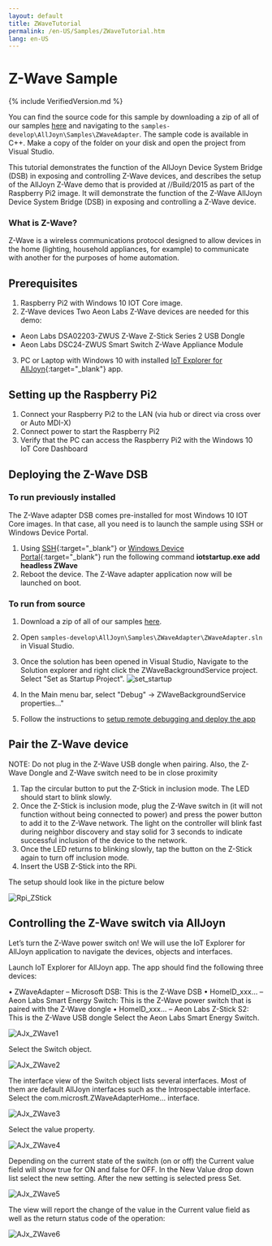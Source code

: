 ```yaml
---
layout: default
title: ZWaveTutorial
permalink: /en-US/Samples/ZWaveTutorial.htm
lang: en-US
---
```


# Z-Wave Sample

{% include VerifiedVersion.md %}

You can find the source code for this sample by downloading a zip of all of our samples [here](https://github.com/ms-iot/samples/archive/develop.zip) and navigating to the `samples-develop\AllJoyn\Samples\ZWaveAdapter`.  The sample code is available in C++. Make a copy of the folder on your disk and open the project from Visual Studio.

This tutorial demonstrates the function of the AllJoyn Device System Bridge (DSB) in exposing and controlling Z-Wave devices, and describes the setup of the AllJoyn Z-Wave demo that is provided at //Build/2015 as part of the Raspberry Pi2 image. It will demonstrate the function of the Z-Wave AllJoyn Device System Bridge (DSB) in exposing and controlling a Z-Wave device.

### What is Z-Wave?

Z-Wave is a wireless communications protocol designed to allow devices in the home (lighting, household appliances, for example) to communicate with another for the purposes of home automation.

## Prerequisites

1. Raspberry Pi2 with Windows 10 IOT Core image.
2. <a name="AllJoyn_Z_Wave"></a>Z-Wave devices  Two Aeon Labs Z-Wave devices are needed for this demo:
  * Aeon Labs DSA02203-ZWUS Z-Wave Z-Stick Series 2 USB Dongle
  * Aeon Labs DSC24-ZWUS Smart Switch Z-Wave Appliance Module
3. PC or Laptop with Windows 10 with installed [IoT Explorer for AllJoyn]({{site.baseurl}}/en-US/win10/AllJoyn.htm#AllJoynExplorer){:target="_blank"} app.


## Setting up the Raspberry Pi2

1. Connect your Raspberry Pi2 to the LAN (via hub or direct via cross over or Auto MDI-X)
2. Connect power to start the Raspberry Pi2
3. Verify that the PC can access the Raspberry Pi2 with the Windows 10 IoT Core Dashboard

## Deploying the Z-Wave DSB

### To run previously installed

The Z-Wave adapter DSB comes pre-installed for most Windows 10 IOT Core images. In that case, all you need is to launch the sample using SSH or Windows Device Portal. 

1. Using [SSH]({{site.baseurl}}/en-US/Samples/SSH.htm){:target="_blank"} or [Windows Device Portal]({{site.baseurl}}/en-US/win10/tools/DevicePortal.htm){:target="_blank"} run the following command
   **iotstartup.exe add headless ZWave**
2. Reboot the device. The Z-Wave adapter application now will be launched on boot.

### To run from source
1. Download a zip of all of our samples [here](https://github.com/ms-iot/samples/archive/develop.zip).
2. Open `samples-develop\AllJoyn\Samples\ZWaveAdapter\ZWaveAdapter.sln` in Visual Studio.
3. Once the solution has been opened in Visual Studio, Navigate to the Solution explorer and right click the ZWaveBackgroundService project. Select "Set as Startup Project". ![set_startup]({{site.baseurl}}/Resources/images/AllJoyn/startup_proj.png)

4.  In the Main menu bar, select "Debug" -> ZWaveBackgroundService properties…"
5.  Follow the instructions to [setup remote debugging and deploy the app]({{site.baseurl}}/{{page.lang}}/win10/AppDeployment.htm#cpp)

## Pair the Z-Wave device

NOTE: Do not plug in the Z-Wave USB dongle when pairing. Also, the Z-Wave Dongle and Z-Wave switch need to be in close proximity
1. Tap the circular button to put the Z-Stick in inclusion mode.  The LED should start to blink slowly.
2. Once the Z-Stick is inclusion mode, plug the Z-Wave switch in (it will not function without being connected to power) and press the power button to add it to the Z-Wave network.  The light on  the controller will blink fast during neighbor discovery and stay solid for 3 seconds to indicate successful inclusion of the device to the network.
3. Once the LED returns to blinking slowly, tap the button on the Z-Stick again to turn off inclusion mode.
4. Insert the USB Z-Stick into the RPi.

The setup should look like in the picture below

![Rpi_ZStick]({{site.baseurl}}/Resources/images/AllJoyn/ZStick_RPi.png)

## Controlling the Z-Wave switch via AllJoyn

Let’s turn the Z-Wave power switch on! We will use the IoT Explorer for AllJoyn application to navigate the devices, objects and interfaces.

Launch IoT Explorer for AllJoyn app. The app should find the following three devices:

• ZWaveAdapter  – Microsoft DSB: This is the Z-Wave DSB
• HomeID_xxx…  – Aeon Labs Smart Energy Switch: This is the Z-Wave power switch that is paired with the Z-Wave dongle
• HomeID_xxx…  – Aeon Labs Z-Stick S2: This is the Z-Wave USB dongle  Select the Aeon Labs Smart Energy Switch.

![AJx_ZWave1]({{site.baseurl}}/Resources/images/AllJoyn/Ajx_shot1.png)

Select the Switch object.

![AJx_ZWave2]({{site.baseurl}}/Resources/images/AllJoyn/ajx_shot2.png)

  The interface view of the Switch object lists several interfaces. Most of them are default AllJoyn interfaces such as the Introspectable interface. Select the com.microsft.ZWaveAdapterHome… interface.


![AJx_ZWave3]({{site.baseurl}}/Resources/images/AllJoyn/Ajx_shot3.png)


Select the value property.

![AJx_ZWave4]({{site.baseurl}}/Resources/images/AllJoyn/Ajx_shot4.png)

  Depending on the current state of the switch (on or off) the Current value field will show true for ON and false for OFF. In the New Value drop down list select the new setting. After the new setting is selected press Set.

![AJx_ZWave5]({{site.baseurl}}/Resources/images/AllJoyn/Ajx_shot5.png)

  The view will report the change of the value in the Current value field as well as the return status code of the operation:

![AJx_ZWave6]({{site.baseurl}}/Resources/images/AllJoyn/Ajx_shot6.jpg)


